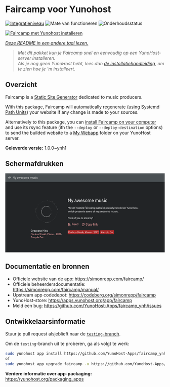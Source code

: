 <!--
NB: Deze README is automatisch gegenereerd door <https://github.com/YunoHost/apps/tree/master/tools/readme_generator>
Hij mag NIET handmatig aangepast worden.
-->

# Faircamp voor Yunohost

[![Integratieniveau](https://dash.yunohost.org/integration/faircamp.svg)](https://ci-apps.yunohost.org/ci/apps/faircamp/) ![Mate van functioneren](https://ci-apps.yunohost.org/ci/badges/faircamp.status.svg) ![Onderhoudsstatus](https://ci-apps.yunohost.org/ci/badges/faircamp.maintain.svg)

[![Faircamp met Yunohost installeren](https://install-app.yunohost.org/install-with-yunohost.svg)](https://install-app.yunohost.org/?app=faircamp)

*[Deze README in een andere taal lezen.](./ALL_README.md)*

> *Met dit pakket kun je Faircamp snel en eenvoudig op een YunoHost-server installeren.*  
> *Als je nog geen YunoHost hebt, lees dan [de installatiehandleiding](https://yunohost.org/install), om te zien hoe je 'm installeert.*

## Overzicht

Faircamp is a [Static Site Generator](https://en.wikipedia.org/wiki/Static_site_generator) dedicated to music producers.

With this package, Faircamp will automatically regenerate ([using Systemd Path Units](https://www.putorius.net/systemd-path-units.html)) your website if any change is made to your sources.

Alternatively to this package, you can [install Faircamp on your computer](https://simonrepp.com/faircamp/manual/installation.html) and use its rsync feature (ith the `--deploy` or `--deploy-destination` options) to send the builded website to a [My Webapp](https://apps.yunohost.org/app/my_webapp) folder on your YunoHost server.


**Geleverde versie:** 1.0.0~ynh1

## Schermafdrukken

![Schermafdrukken van Faircamp](./doc/screenshots/faircamp-screenshot.png)

## Documentatie en bronnen

- Officiele website van de app: <https://simonrepp.com/faircamp/>
- Officiele beheerdersdocumentatie: <https://simonrepp.com/faircamp/manual/>
- Upstream app codedepot: <https://codeberg.org/simonrepp/faircamp>
- YunoHost-store: <https://apps.yunohost.org/app/faircamp>
- Meld een bug: <https://github.com/YunoHost-Apps/faircamp_ynh/issues>

## Ontwikkelaarsinformatie

Stuur je pull request alsjeblieft naar de [`testing`-branch](https://github.com/YunoHost-Apps/faircamp_ynh/tree/testing).

Om de `testing`-branch uit te proberen, ga als volgt te werk:

```bash
sudo yunohost app install https://github.com/YunoHost-Apps/faircamp_ynh/tree/testing --debug
of
sudo yunohost app upgrade faircamp -u https://github.com/YunoHost-Apps/faircamp_ynh/tree/testing --debug
```

**Verdere informatie over app-packaging:** <https://yunohost.org/packaging_apps>
